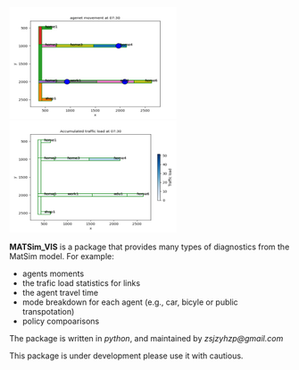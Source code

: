 <img src="etc/animation.gif" width="300" height="200" />
<img src="etc/animation2.gif" width="300" height="200" />

**MATSim_VIS** is a package that provides many types of diagnostics from the MatSim model. For example:

- agents moments
- the trafic load statistics for links
- the agent travel time 
- mode breakdown for each agent (e.g., car, bicyle or public transpotation)
- policy compoarisons

The package is written in _python_, and maintained by _zsjzyhzp@gmail.com_

This package is under development please use it with cautious.
